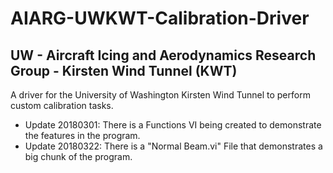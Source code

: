 # AIARG-UWKWT-Calibration-Driver
## UW - Aircraft Icing and Aerodynamics Research Group - Kirsten Wind Tunnel (KWT)



A driver for the University of Washington Kirsten Wind Tunnel to perform custom calibration tasks. 

* Update 20180301: There is a Functions VI being created to demonstrate the features in the program.
* Update 20180322: There is a "Normal Beam.vi" File that demonstrates a big chunk of the program.
